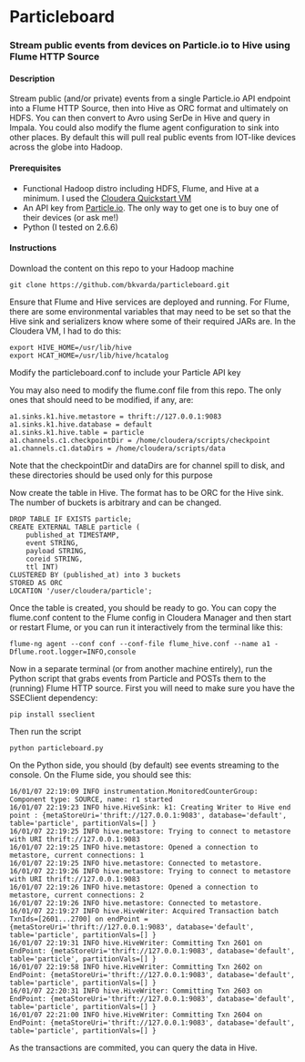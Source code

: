 # Particleboard

### Stream public events from devices on Particle.io to Hive using Flume HTTP Source

#### Description
Stream public (and/or private) events from a single Particle.io API endpoint into a Flume HTTP Source, then into Hive as ORC format and ultimately on HDFS. You can then convert to Avro using SerDe in Hive and query in Impala. You could also modify the flume agent configuration to sink into other places. By default this will pull real public events from IOT-like devices across the globe into Hadoop.

#### Prerequisites
* Functional Hadoop distro including HDFS, Flume, and Hive at a minimum. I used the [Cloudera Quickstart VM](http://www.cloudera.com/content/www/en-us/downloads/quickstart_vms/5-5.html)
* An API key from [Particle.io](https://www.particle.io). The only way to get one is to buy one of their devices (or ask me!)
* Python (I tested on 2.6.6)

#### Instructions
Download the content on this repo to your Hadoop machine
```
git clone https://github.com/bkvarda/particleboard.git
```
Ensure that Flume and Hive services are deployed and running. For Flume, there are some environmental variables that may need to be set so that the Hive sink and serializers know where some of their required JARs are. In the Cloudera VM, I had to do this:
```
export HIVE_HOME=/usr/lib/hive
export HCAT_HOME=/usr/lib/hive/hcatalog
```
Modify the particleboard.conf to include your Particle API key

You may also need to modify the flume.conf file from this repo. The only ones that should need to be modified, if any, are:
```
a1.sinks.k1.hive.metastore = thrift://127.0.0.1:9083
a1.sinks.k1.hive.database = default
a1.sinks.k1.hive.table = particle
a1.channels.c1.checkpointDir = /home/cloudera/scripts/checkpoint
a1.channels.c1.dataDirs = /home/cloudera/scripts/data
```
Note that the checkpointDir and dataDirs are for channel spill to disk, and these directories should be used only for this purpose

Now create the table in Hive. The format has to be ORC for the Hive sink. The number of buckets is arbitrary and can be changed.
```
DROP TABLE IF EXISTS particle;
CREATE EXTERNAL TABLE particle (
    published_at TIMESTAMP,
    event STRING,
    payload STRING,
    coreid STRING,
    ttl INT)
CLUSTERED BY (published_at) into 3 buckets
STORED AS ORC
LOCATION '/user/cloudera/particle';
```
Once the table is created, you should be ready to go. You can copy the flume.conf content to the Flume config in Cloudera Manager and then start or restart Flume, or you can run it interactively from the terminal like this:
```
flume-ng agent --conf conf --conf-file flume_hive.conf --name a1 -Dflume.root.logger=INFO,console
```
Now in a separate terminal (or from another machine entirely), run the Python script that grabs events from Particle and POSTs them to the (running) Flume HTTP source. First you will need to make sure you have the SSEClient dependency:
```
pip install sseclient
```
Then run the script
```
python particleboard.py
```
On the Python side, you should (by default) see events streaming to the console. On the Flume side, you should see this:
```
16/01/07 22:19:09 INFO instrumentation.MonitoredCounterGroup: Component type: SOURCE, name: r1 started
16/01/07 22:19:23 INFO hive.HiveSink: k1: Creating Writer to Hive end point : {metaStoreUri='thrift://127.0.0.1:9083', database='default', table='particle', partitionVals=[] }
16/01/07 22:19:25 INFO hive.metastore: Trying to connect to metastore with URI thrift://127.0.0.1:9083
16/01/07 22:19:25 INFO hive.metastore: Opened a connection to metastore, current connections: 1
16/01/07 22:19:25 INFO hive.metastore: Connected to metastore.
16/01/07 22:19:26 INFO hive.metastore: Trying to connect to metastore with URI thrift://127.0.0.1:9083
16/01/07 22:19:26 INFO hive.metastore: Opened a connection to metastore, current connections: 2
16/01/07 22:19:26 INFO hive.metastore: Connected to metastore.
16/01/07 22:19:27 INFO hive.HiveWriter: Acquired Transaction batch TxnIds=[2601...2700] on endPoint = {metaStoreUri='thrift://127.0.0.1:9083', database='default', table='particle', partitionVals=[] }
16/01/07 22:19:31 INFO hive.HiveWriter: Committing Txn 2601 on EndPoint: {metaStoreUri='thrift://127.0.0.1:9083', database='default', table='particle', partitionVals=[] }
16/01/07 22:19:58 INFO hive.HiveWriter: Committing Txn 2602 on EndPoint: {metaStoreUri='thrift://127.0.0.1:9083', database='default', table='particle', partitionVals=[] }
16/01/07 22:20:31 INFO hive.HiveWriter: Committing Txn 2603 on EndPoint: {metaStoreUri='thrift://127.0.0.1:9083', database='default', table='particle', partitionVals=[] }
16/01/07 22:21:00 INFO hive.HiveWriter: Committing Txn 2604 on EndPoint: {metaStoreUri='thrift://127.0.0.1:9083', database='default', table='particle', partitionVals=[] }
```
As the transactions are commited, you can query the data in Hive. 
